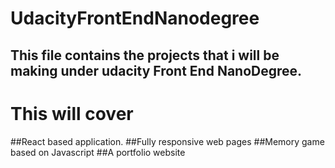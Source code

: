 # UdacityFrontEndNanodegree

## This file contains the projects that i will be making under udacity Front End NanoDegree.
# This will cover 
##React based application.
##Fully responsive web pages
##Memory game based on Javascript
##A portfolio website
